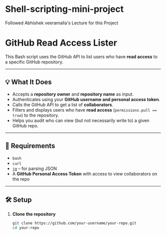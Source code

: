 # Shell-scripting-mini-project
Followed Abhishek veeramalla's Lecture for this Project 

# GitHub Read Access Lister

This Bash script uses the GitHub API to list users who have **read access** to a specific GitHub repository.

---

## 💡 What It Does

- Accepts a **repository owner** and **repository name** as input.
- Authenticates using your **GitHub username and personal access token**.
- Calls the GitHub API to get a list of **collaborators**.
- Filters and displays users who have **read access** (`permissions.pull == true`) to the repository.
- Helps you audit who can view (but not necessarily write to) a given GitHub repo.

---

## 🔧 Requirements

- `bash`
- `curl`
- [`jq`](https://stedolan.github.io/jq/) – for parsing JSON
- A **GitHub Personal Access Token** with access to view collaborators on the repo

---

## 🛠️ Setup

1. **Clone the repository** 

   ```bash
   git clone https://github.com/your-username/your-repo.git
   cd your-repo

